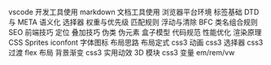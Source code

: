 vscode 开发工具使用
markdown 文档工具使用
浏览器平台环境
标签基础
DTD 与 META 语义化
选择器
权重与优先级
匹配规则
浮动与清除
BFC
类名组合规则
SEO 前端技巧
定位
叠加技巧
伪类
伪元素
盒子模型
代码规范
性能优化
渲染原理
CSS Sprites
iconfont 字体图标
布局思路
布局定式 css3 动画
css3 选择器
css3 过渡
flex 布局
背景渐变
css3 实用动效
3D 模块
css3 变量
em/rem/vw
